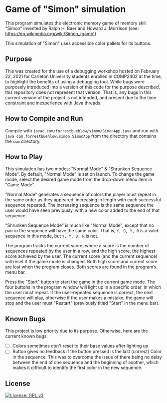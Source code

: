 # Game of "Simon" simulation

This program simulates the electronic memory game of memory skill "Simon" invented by Ralph H. Baer 
and Howard J. Morrison (see: https://en.wikipedia.org/wiki/Simon_(game))

This simulation of "Simon" uses accessible color pallets for its buttons.

## Purpose

This was created for the use of a debugging workshop hosted on February 22, 2021 for Carleton 
University students enrolled in COMP2402 at the time, to highlight the benefits of using a debugging 
tool. While bugs were purposely introduced into a version of this code for the purpose described,
this repository does not represent that version. That is, any bugs in this current version of the 
project is not intended, and present due to the time constraint and inexperience with Java threads.

## How to Compile and Run

Compile with `javac com/forrestbuehlow/simon/SimonApp.java` and run with `java com.forrestbuehlow.simon.SimonApp` 
from the directory that contains the `com` directory.

## How to Play

This simulation has two modes: "Normal Mode" & "Shrunken Sequence Mode". By default, "Normal Mode" is 
set on launch. To change the game mode, select the desired game mode from the drop-down menu item in 
"Game Mode".

"Normal Mode" generates a sequence of colors the player must repeat in the same order as they 
appeared, increasing in length with each successful sequence repeated. The increasing sequence is the 
same sequence the user would have seen previously, with a new color added to the end of that sequence.

"Shrunken Sequence Mode" is much like "Normal Mode", except that no pair in the sequence will have 
the same color. That is, `Y, B, Y, R` is a valid sequence in this mode, but `Y, Y, B, R` is not.

The program tracks the current score, where a score is the number of sequences repeated by the user 
in a row, and the high score, the highest score achieved by the user. The current score (and the current 
sequence) will reset if the game mode is changed. Both high score and current score are lost when 
the program closes. Both scores are found in the program’s menu bar.

Press the "Start" button to start the game in the current game mode. The four buttons in the program 
window will light up in a specific order, in which the user must repeat. If the user-repeated sequence 
is correct, the next sequence will play, otherwise if the user makes a mistake, the game will stop 
and the user must "Restart" (previously titled "Start" in the menu bar).

## Known Bugs
This project is low priority due to its purpose. Otherwise, here are the current known bugs:

- [ ] Colors sometimes don't reset to their base values after lighting up
- [ ] Button gives no feedback if the button pressed is the last (correct) Color in the sequence. This 
was to overcome the issue of there being no delay between the end of one sequence and the beginning of 
another, which makes it difficult to identify the first color in the new sequence.

## License
[![License: GPL v3](https://img.shields.io/badge/License-GPLv3-blue.svg)](https://www.gnu.org/licenses/gpl-3.0)
